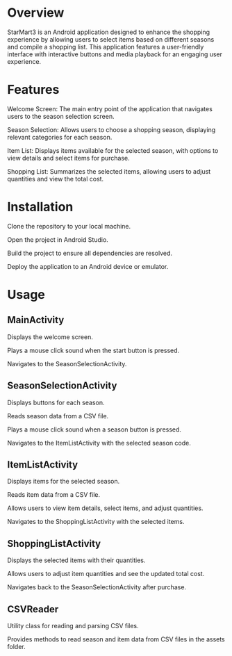 # Overview
StarMart3 is an Android application designed to enhance the shopping experience by allowing users to select items based on different seasons and compile a shopping list. This application features a user-friendly interface with interactive buttons and media playback for an engaging user experience.

# Features
Welcome Screen: The main entry point of the application that navigates users to the season selection screen.

Season Selection: Allows users to choose a shopping season, displaying relevant categories for each season.

Item List: Displays items available for the selected season, with options to view details and select items for purchase.

Shopping List: Summarizes the selected items, allowing users to adjust quantities and view the total cost.


# Installation

Clone the repository to your local machine.

Open the project in Android Studio.

Build the project to ensure all dependencies are resolved.

Deploy the application to an Android device or emulator.


# Usage

## MainActivity

Displays the welcome screen.

Plays a mouse click sound when the start button is pressed.

Navigates to the SeasonSelectionActivity.


## SeasonSelectionActivity
Displays buttons for each season.

Reads season data from a CSV file.

Plays a mouse click sound when a season button is pressed.

Navigates to the ItemListActivity with the selected season code.


## ItemListActivity
Displays items for the selected season.

Reads item data from a CSV file.

Allows users to view item details, select items, and adjust quantities.

Navigates to the ShoppingListActivity with the selected items.


## ShoppingListActivity

Displays the selected items with their quantities.

Allows users to adjust item quantities and see the updated total cost.

Navigates back to the SeasonSelectionActivity after purchase.


## CSVReader

Utility class for reading and parsing CSV files.

Provides methods to read season and item data from CSV files in the assets folder.
